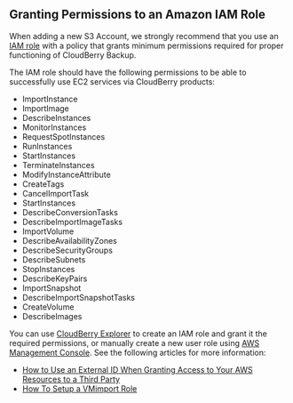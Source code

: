 ## Granting Permissions to an Amazon IAM Role

When adding a new S3 Account, we strongly recommend that you use an [IAM role](https://docs.aws.amazon.com/AWSEC2/latest/UserGuide/iam-roles-for-amazon-ec2.html) with a policy that grants minimum permissions required for proper functioning of CloudBerry Backup.

The IAM role should have the following permissions to be able to successfully use EC2 services via CloudBerry products:

* ImportInstance
* ImportImage
* DescribeInstances
* MonitorInstances
* RequestSpotInstances
* RunInstances
* StartInstances
* TerminateInstances
* ModifyInstanceAttribute
* CreateTags
* CancelImportTask
* StartInstances
* DescribeConversionTasks
* DescribeImportImageTasks
* ImportVolume
* DescribeAvailabilityZones
* DescribeSecurityGroups
* DescribeSubnets
* StopInstances
* DescribeKeyPairs
* ImportSnapshot
* DescribeImportSnapshotTasks
* CreateVolume
* DescribeImages

You can use [CloudBerry Explorer](https://www.cloudberrylab.com/explorer/amazon-s3.aspx) to create an IAM role and grant it the required permissions, or manually create a new user role using [AWS Management Console](https://console.aws.amazon.com/cloudformation/home?region=us-east-1#/stacks/new?stackName=mbs&templateURL=https://cblmbssystem.s3.amazonaws.com/mbs-iam-role.template). See the following articles for more information:

* [How to Use an External ID When Granting Access to Your AWS Resources to a Third Party](https://docs.aws.amazon.com/IAM/latest/UserGuide/id_roles_create_for-user_externalid.html)
* [How To Setup a VMimport Role](https://www.cloudberrylab.com/blog/how-to-configure-vmimport-role/)



